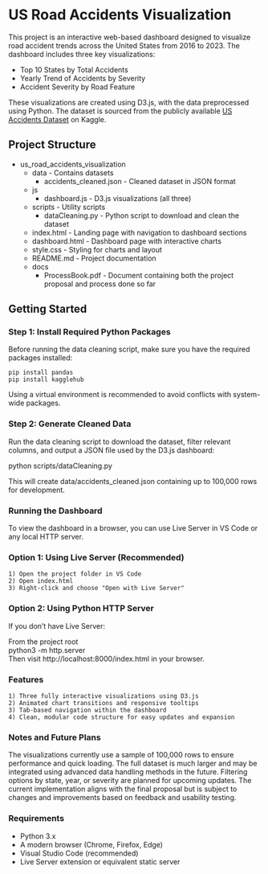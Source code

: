# US Road Accidents Visualization


This project is an interactive web-based dashboard designed to visualize road accident trends across the United States from 2016 to 2023. The dashboard includes three key visualizations:

- Top 10 States by Total Accidents  
- Yearly Trend of Accidents by Severity  
- Accident Severity by Road Feature

These visualizations are created using D3.js, with the data preprocessed using Python. The dataset is sourced from the publicly available [US Accidents Dataset](https://www.kaggle.com/datasets/sobhanmoosavi/us-accidents) on Kaggle.

## Project Structure

- us_road_accidents_visualization
    - data - Contains datasets 
        - accidents_cleaned.json - Cleaned dataset in JSON format
    - js 
        - dashboard.js - D3.js visualizations (all three)
    - scripts - Utility scripts 
        - dataCleaning.py - Python script to download and clean the dataset
    - index.html - Landing page with navigation to dashboard sections
    - dashboard.html - Dashboard page with interactive charts
    - style.css - Styling for charts and layout
    - README.md - Project documentation
    - docs 
        - ProcessBook.pdf - Document containing both the project proposal and process done so far


## Getting Started

### Step 1: Install Required Python Packages

Before running the data cleaning script, make sure you have the required packages installed:


    pip install pandas 
    pip install kagglehub 

Using a virtual environment is recommended to avoid conflicts with system-wide packages.

### Step 2: Generate Cleaned Data
Run the data cleaning script to download the dataset, filter relevant columns, and output a JSON file used by the D3.js dashboard:

python scripts/dataCleaning.py <br>

This will create data/accidents_cleaned.json containing up to 100,000 rows for development.

### Running the Dashboard

To view the dashboard in a browser, you can use Live Server in VS Code or any local HTTP server.

### Option 1: Using Live Server (Recommended)
    1) Open the project folder in VS Code 
    2) Open index.html 
    3) Right-click and choose "Open with Live Server" 
### Option 2: Using Python HTTP Server 
If you don’t have Live Server:

From the project root <br>
python3 -m http.server <br>
Then visit http://localhost:8000/index.html in your browser. <br>

### Features

    1) Three fully interactive visualizations using D3.js 
    2) Animated chart transitions and responsive tooltips
    3) Tab-based navigation within the dashboard 
    4) Clean, modular code structure for easy updates and expansion 

### Notes and Future Plans

The visualizations currently use a sample of 100,000 rows to ensure performance and quick loading.
The full dataset is much larger and may be integrated using advanced data handling methods in the future.
Filtering options by state, year, or severity are planned for upcoming updates.
The current implementation aligns with the final proposal but is subject to changes and improvements based on feedback and usability testing.

### Requirements

- Python 3.x
- A modern browser (Chrome, Firefox, Edge)
- Visual Studio Code (recommended)
- Live Server extension or equivalent static server